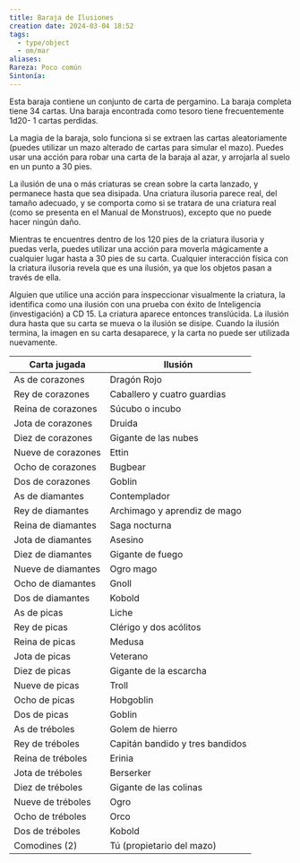 ```yaml
---
title: Baraja de Ilusiones
creation date: 2024-03-04 18:52
tags:
  - type/object
  - om/mar
aliases: 
Rareza: Poco común
Sintonía:
---
```

Esta baraja contiene un conjunto de carta de pergamino. La baraja completa tiene 34 cartas. Una baraja encontrada como tesoro tiene frecuentemente 1d20- 1 cartas perdidas.

La magia de la baraja, solo funciona si se extraen las cartas aleatoriamente (puedes utilizar un mazo alterado de cartas para simular el mazo). Puedes usar una acción para robar una carta de la baraja al azar, y arrojarla al suelo en un punto a 30 pies.

La ilusión de una o más criaturas se crean sobre la carta lanzado, y permanece hasta que sea disipada. Una criatura ilusoria parece real, del tamaño adecuado, y se comporta como si se tratara de una criatura real (como se presenta en el Manual de Monstruos), excepto que no puede hacer ningún daño.

Mientras te encuentres dentro de los 120 pies de la criatura ilusoria y puedas verla, puedes utilizar una acción para moverla mágicamente a cualquier lugar hasta a 30 pies de su carta.
Cualquier interacción física con la criatura ilusoria revela que es una ilusión, ya que los objetos pasan a través de ella.

Alguien que utilice una acción para inspeccionar visualmente la criatura, la identifica como una ilusión con una prueba con éxito de Inteligencia (investigación) a CD 15. La criatura aparece entonces translúcida. La ilusión dura hasta que su carta se mueva o la ilusión se disipe. Cuando la ilusión termina, la imagen en su carta desaparece, y la carta no puede ser utilizada nuevamente.


| Carta jugada       | Ilusión                         |
| ------------------ | ------------------------------- |
| As de corazones    | Dragón Rojo                     |
| Rey de corazones   | Caballero y cuatro guardias     |
| Reina de corazones | Súcubo o incubo                 |
| Jota de corazones  | Druida                          |
| Diez de corazones  | Gigante de las nubes            |
| Nueve de corazones | Ettin                           |
| Ocho de corazones  | Bugbear                         |
| Dos de corazones   | Goblin                          |
| As de diamantes    | Contemplador                    |
| Rey de diamantes   | Archimago y aprendiz de mago    |
| Reina de diamantes | Saga nocturna                   |
| Jota de diamantes  | Asesino                         |
| Diez de diamantes  | Gigante de fuego                |
| Nueve de diamantes | Ogro mago                       |
| Ocho de diamantes  | Gnoll                           |
| Dos de diamantes   | Kobold                          |
| As de picas        | Liche                           |
| Rey de picas       | Clérigo y dos acólitos          |
| Reina de picas     | Medusa                          |
| Jota de picas      | Veterano                        |
| Diez de picas      | Gigante de la escarcha          |
| Nueve de picas     | Troll                           |
| Ocho de picas      | Hobgoblin                       |
| Dos de picas       | Goblin                          |
| As de tréboles     | Golem de hierro                 |
| Rey de tréboles    | Capitán bandido y tres bandidos |
| Reina de tréboles  | Erinia                          |
| Jota de tréboles   | Berserker                       |
| Diez de tréboles   | Gigante de las colinas          |
| Nueve de tréboles  | Ogro                            |
| Ocho de tréboles   | Orco                            |
| Dos de tréboles    | Kobold                          |
| Comodines (2)      | Tú (propietario del mazo)       |
